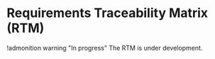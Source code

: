 # Requirements Traceability Matrix (RTM)

!admonition warning "In progress"
The RTM is under development.
